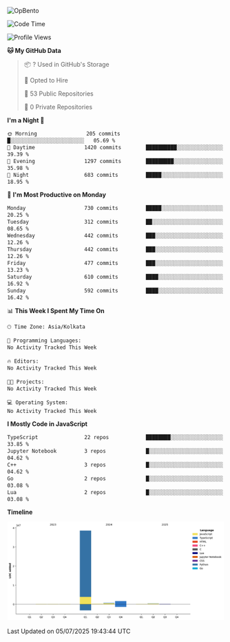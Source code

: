 ![OpBento](https://firebasestorage.googleapis.com/v0/b/smartkaksha-fe32c.appspot.com/o/opbento%2Fparthkapoor-dev3db8f.png?alt=media)

<!--START_SECTION:waka-->
![Code Time](http://img.shields.io/badge/Code%20Time-0%20secs-blue)

![Profile Views](http://img.shields.io/badge/Profile%20Views-89-blue)

**🐱 My GitHub Data** 

> 📦 ? Used in GitHub's Storage 
 > 
> 💼 Opted to Hire
 > 
> 📜 53 Public Repositories 
 > 
> 🔑 0 Private Repositories 
 > 
**I'm a Night 🦉** 

```text
🌞 Morning                205 commits         █░░░░░░░░░░░░░░░░░░░░░░░░   05.69 % 
🌆 Daytime                1420 commits        ██████████░░░░░░░░░░░░░░░   39.39 % 
🌃 Evening                1297 commits        █████████░░░░░░░░░░░░░░░░   35.98 % 
🌙 Night                  683 commits         █████░░░░░░░░░░░░░░░░░░░░   18.95 % 
```
📅 **I'm Most Productive on Monday** 

```text
Monday                   730 commits         █████░░░░░░░░░░░░░░░░░░░░   20.25 % 
Tuesday                  312 commits         ██░░░░░░░░░░░░░░░░░░░░░░░   08.65 % 
Wednesday                442 commits         ███░░░░░░░░░░░░░░░░░░░░░░   12.26 % 
Thursday                 442 commits         ███░░░░░░░░░░░░░░░░░░░░░░   12.26 % 
Friday                   477 commits         ███░░░░░░░░░░░░░░░░░░░░░░   13.23 % 
Saturday                 610 commits         ████░░░░░░░░░░░░░░░░░░░░░   16.92 % 
Sunday                   592 commits         ████░░░░░░░░░░░░░░░░░░░░░   16.42 % 
```


📊 **This Week I Spent My Time On** 

```text
🕑︎ Time Zone: Asia/Kolkata

💬 Programming Languages: 
No Activity Tracked This Week

🔥 Editors: 
No Activity Tracked This Week

🐱‍💻 Projects: 
No Activity Tracked This Week

💻 Operating System: 
No Activity Tracked This Week
```

**I Mostly Code in JavaScript** 

```text
TypeScript               22 repos            ████████░░░░░░░░░░░░░░░░░   33.85 % 
Jupyter Notebook         3 repos             █░░░░░░░░░░░░░░░░░░░░░░░░   04.62 % 
C++                      3 repos             █░░░░░░░░░░░░░░░░░░░░░░░░   04.62 % 
Go                       2 repos             █░░░░░░░░░░░░░░░░░░░░░░░░   03.08 % 
Lua                      2 repos             █░░░░░░░░░░░░░░░░░░░░░░░░   03.08 % 
```



**Timeline**

![Lines of Code chart](https://raw.githubusercontent.com/ParthKapoor-dev/ParthKapoor-dev/main/assets/bar_graph.png)


 Last Updated on 05/07/2025 19:43:44 UTC
<!--END_SECTION:waka-->
